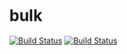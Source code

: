# bulk

[![Build Status](https://travis-ci.org/1FoCuS/bulk.svg?branch=masterr)](https://travis-ci.org/1FoCuS/bulk
)
[![Build Status](https://travis-ci.org/1FoCuS/bulk.svg?branch=master)](https://travis-ci.com/1FoCuS/bulk
)

